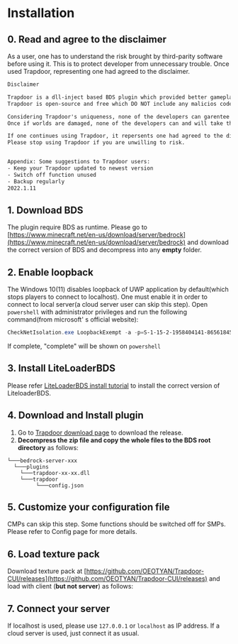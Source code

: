 # Installation

## 0. Read and agree to the disclaimer

As a user, one has to understand the risk brought by third-parity software before using it. This is to protect developer from unnecessary trouble. Once used Trapdoor, representing one had agreed to the disclaimer.


```txt
Disclaimer

Trapdoor is a dll-inject based BDS plugin which provided better gameplay for technical players. 
Trapdoor is open-source and free which DO NOT include any malicios code that damage worlds in purpose.

Considering Trapdoor's uniqueness, none of the developers can garentee Trapdoor WILL NOT do any damage to worlds. 
Once if worlds are damaged, none of the developers can and will take the responsibility.

If one continues using Trapdoor, it repersents one had agreed to the disclaimer.
Please stop using Trapdoor if you are unwilling to risk.


Appendix: Some suggestions to Trapdoor users:
- Keep your Trapdoor updated to newest version
- Switch off function unused
- Backup regularly
2022.1.11
```

## 1. Download BDS

The plugin require BDS as runtime. Please go to [https://www.minecraft.net/en-us/download/server/bedrock](https://www.minecraft.net/en-us/download/server/bedrock) and download the correct version of BDS and decompress into any **empty** folder.


## 2. Enable loopback

The Windows 10(11) disables loopback of UWP application by default(which stops players to connect to localhost). One must enable it in order to connect to local server(a cloud server user can skip this step). Open `powershell` with administrator privileges and run the following command(from microsoft' s official website):

```powershell
CheckNetIsolation.exe LoopbackExempt -a -p=S-1-15-2-1958404141-86561845-1752920682-3514627264-368642714-62675701-733520436
```

If complete, "complete" will be shown on `powershell`


## 3. Install LiteLoaderBDS

Please refer [LiteLoaderBDS install tutorial](https://github.com/LiteLDev/LiteLoaderBDS#for-windows) to install the correct version of LiteloaderBDS.

## 4. Download and Install plugin

1. Go to [Trapdoor download page](https://github.com/hhhxiao/trapdoor-ll/releases) to download the release.
2. **Decompress the zip file and copy the whole files to the BDS root directory** as follows:

```
└───bedrock-server-xxx
  └───plugins
  	└───trapdoor-xx-xx.dll
    └───trapdoor
         └───config.json
```

## 5. Customize your configuration file

CMPs can skip this step. Some functions should be switched off for SMPs. Please refer to Config page for more details.


## 6. Load texture pack
Download texture pack at [https://github.com/OEOTYAN/Trapdoor-CUI/releases](https://github.com/OEOTYAN/Trapdoor-CUI/releases) and load with client (**but not server**) as follows:

## 7. Connect your server

If localhost is used, please use `127.0.0.1` or `localhost` as IP address. If a cloud server is used, just connect it as usual.
